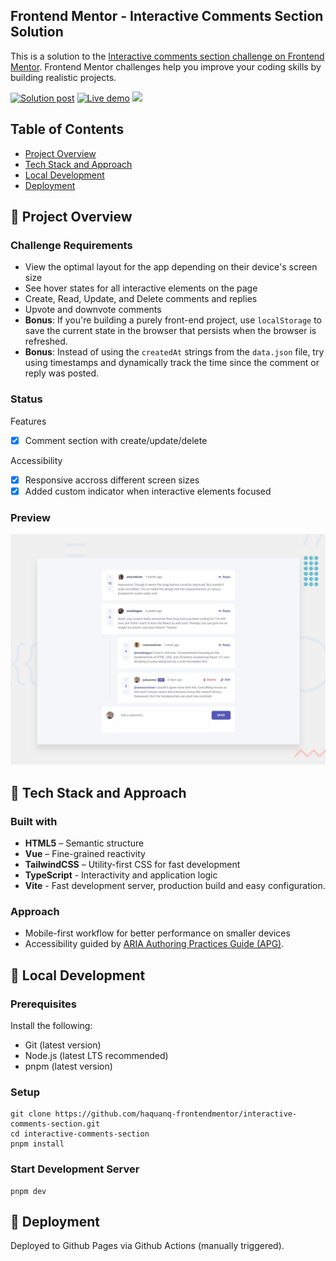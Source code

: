 ## Frontend Mentor - Interactive Comments Section Solution

This is a solution to the [Interactive comments section challenge on Frontend Mentor](https://www.frontendmentor.io/challenges/interactive-comments-section-iG1RugEG9). Frontend Mentor challenges help you improve your coding skills by building realistic projects.

<p>
  <a href="https://www.frontendmentor.io/solutions/mobile-first-responsive-interactive-comments-section-with-vue-pinia-vcBwh9B1PL">
    <img
      alt="Solution post"
      src="https://img.shields.io/badge/Frontendmentor-blue?label=Solution%20on"
    /></a>
  <a href="https://haquanq-frontendmentor.github.io/interactive-comments-section/">
    <img
      alt="Live demo"
      src="https://img.shields.io/badge/Demo-teal?label=Live"
    /></a>
  <a href="./LICENSE"
    ><img
      allt="MIT License"
      src="https://img.shields.io/badge/MIT-blue?label=license"
  /></a>
</p>

## Table of Contents

- [Project Overview](#sunrise-project-overview)
- [Tech Stack and Approach](#stars-tech-stack-and-approach)
- [Local Development](#leaves-local-development)
- [Deployment](#maple_leaf-deployment)

## :sunrise: Project Overview

### Challenge Requirements

- View the optimal layout for the app depending on their device's screen size
- See hover states for all interactive elements on the page
- Create, Read, Update, and Delete comments and replies
- Upvote and downvote comments
- **Bonus**: If you're building a purely front-end project, use `localStorage` to save the current state in the browser that persists when the browser is refreshed.
- **Bonus**: Instead of using the `createdAt` strings from the `data.json` file, try using timestamps and dynamically track the time since the comment or reply was posted.

### Status

Features

- [x] Comment section with create/update/delete

Accessibility

- [x] Responsive accross different screen sizes
- [x] Added custom indicator when interactive elements focused

### Preview

![](./docs/preview.jpg)

## :stars: Tech Stack and Approach

### Built with

- **HTML5** – Semantic structure
- **Vue** – Fine-grained reactivity
- **TailwindCSS** – Utility-first CSS for fast development
- **TypeScript** - Interactivity and application logic
- **Vite** - Fast development server, production build and easy configuration.

### Approach

- Mobile-first workflow for better performance on smaller devices
- Accessibility guided by [ARIA Authoring Practices Guide (APG)](https://www.w3.org/WAI/ARIA/apg/).

## :leaves: Local Development

### Prerequisites

Install the following:

- Git (latest version)
- Node.js (latest LTS recommended)
- pnpm (latest version)

### Setup

```
git clone https://github.com/haquanq-frontendmentor/interactive-comments-section.git
cd interactive-comments-section
pnpm install
```

### Start Development Server

```
pnpm dev
```

## :maple_leaf: Deployment

Deployed to Github Pages via Github Actions (manually triggered).
